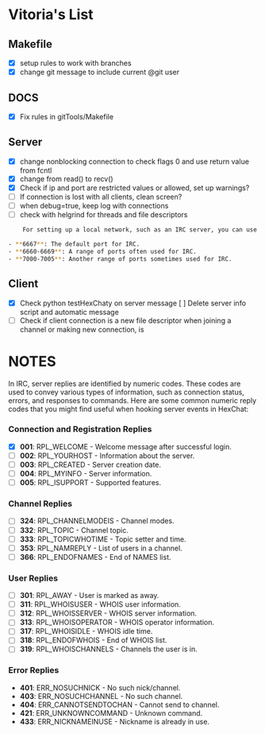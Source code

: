 # Vitoria's List

## Makefile

- [x] setup rules to work with branches
- [x] change git message to include current @git user

## DOCS
- [x] Fix rules in gitTools/Makefile


## Server

- [x] change nonblocking connection to check flags 0 and use return value from fcntl
- [x] change from read() to recv()
- [x] Check if ip and port are restricted values or allowed, set up warnings?
- [ ] If connection is lost with all clients, clean screen?
- [ ] when debug=true, keep log with connections
- [ ] check with helgrind for threads and file descriptors

```bash
	For setting up a local network, such as an IRC server, you can use any available port that is not already in use by another service. Commonly used ports for IRC servers are:

- **6667**: The default port for IRC.
- **6660-6669**: A range of ports often used for IRC.
- **7000-7005**: Another range of ports sometimes used for IRC.
```
## Client
- [x] Check python testHexChaty on server message
	[ ] Delete server info script and automatic message
- [ ] Check if client connection is a new file descriptor when joining a channel or making new connection, is 
# NOTES

In IRC, server replies are identified by numeric codes. These codes are used to convey various types of information, such as connection status, errors, and responses to commands. Here are some common numeric reply codes that you might find useful when hooking server events in HexChat:

### Connection and Registration Replies
- [x] **001**: RPL_WELCOME - Welcome message after successful login.
- [ ] **002**: RPL_YOURHOST - Information about the server.
- [ ] **003**: RPL_CREATED - Server creation date.
- [ ] **004**: RPL_MYINFO - Server information.
- [ ] **005**: RPL_ISUPPORT - Supported features.

### Channel Replies
- [ ] **324**: RPL_CHANNELMODEIS - Channel modes.
- [ ] **332**: RPL_TOPIC - Channel topic.
- [ ] **333**: RPL_TOPICWHOTIME - Topic setter and time.
- [ ] **353**: RPL_NAMREPLY - List of users in a channel.
- [ ] **366**: RPL_ENDOFNAMES - End of NAMES list.

### User Replies
- [ ] **301**: RPL_AWAY - User is marked as away.
- [ ] **311**: RPL_WHOISUSER - WHOIS user information.
- [ ] **312**: RPL_WHOISSERVER - WHOIS server information.
- [ ] **313**: RPL_WHOISOPERATOR - WHOIS operator information.
- [ ] **317**: RPL_WHOISIDLE - WHOIS idle time.
- [ ] **318**: RPL_ENDOFWHOIS - End of WHOIS list.
- [ ] **319**: RPL_WHOISCHANNELS - Channels the user is in.

### Error Replies
- **401**: ERR_NOSUCHNICK - No such nick/channel.
- **403**: ERR_NOSUCHCHANNEL - No such channel.
- **404**: ERR_CANNOTSENDTOCHAN - Cannot send to channel.
- **421**: ERR_UNKNOWNCOMMAND - Unknown command.
- **433**: ERR_NICKNAMEINUSE - Nickname is already in use.
